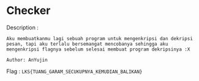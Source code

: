 # Checker

Description :
```
Aku membuatkanmu lagi sebuah program untuk mengenkripsi dan dekripsi pesan, tapi aku terlalu bersemangat mencobanya sehingga aku mengenkripsi flagnya sebelum selesai membuat program dekripsinya :X

Author: AnYujin

```

Flag     	: `LKS{TUANG_GARAM_SECUKUPNYA_KEMUDIAN_BALIKAN}`
